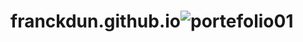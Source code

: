 # franckdun.github.io![portefolio01](https://user-images.githubusercontent.com/40036047/168304238-b2a6d872-a31e-452d-aeb4-825a26ff0b95.PNG)
